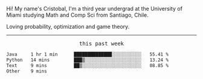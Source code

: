 Hi! My name's Cristobal, I'm a third year undergrad at the University of Miami studying Math and Comp Sci from Santiago, Chile. 

Loving probability, optimization and game theory. 

---

<p align="center"><samp>this past week</samp></p>
<!--START_SECTION:waka-->

```txt
Java     1 hr 1 min      ██████████████░░░░░░░░░░░   55.41 %
Python   14 mins         ███▒░░░░░░░░░░░░░░░░░░░░░   13.24 %
Text     9 mins          ██▒░░░░░░░░░░░░░░░░░░░░░░   08.85 %
Other    9 mins
